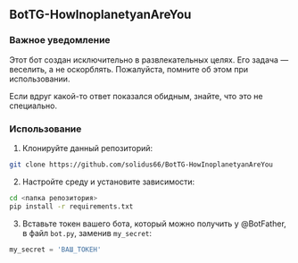 ## BotTG-HowInoplanetyanAreYou
### Важное уведомление
Этот бот создан исключительно в развлекательных целях. Его задача — веселить, а не оскорблять. Пожалуйста, помните об этом при использовании.

Если вдруг какой-то ответ показался обидным, знайте, что это не специально.

### Использование
1. Клонируйте данный репозиторий:

```BASH
git clone https://github.com/solidus66/BotTG-HowInoplanetyanAreYou
```

2. Настройте среду и установите зависимости:

```BASH
cd <папка репозитория>
pip install -r requirements.txt
```

3. Вставьте токен вашего бота, который можно получить у @BotFather, в файл `bot.py`, заменив `my_secret`:

```PYTHON
my_secret = 'ВАШ_ТОКЕН'
```